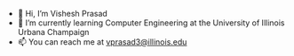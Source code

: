- 👋 Hi, I’m Vishesh Prasad
- 🌱 I’m currently learning Computer Engineering at the University of Illinois Urbana Champaign
- 📫 You can reach me at vprasad3@illinois.edu


<!---
- 👀 I’m interested in ...
- 💞️ I’m looking to collaborate on ...
--->
<!---
VisheshP-29/VisheshP-29 is a ✨ special ✨ repository because its `README.md` (this file) appears on your GitHub profile.
You can click the Preview link to take a look at your changes.
--->
